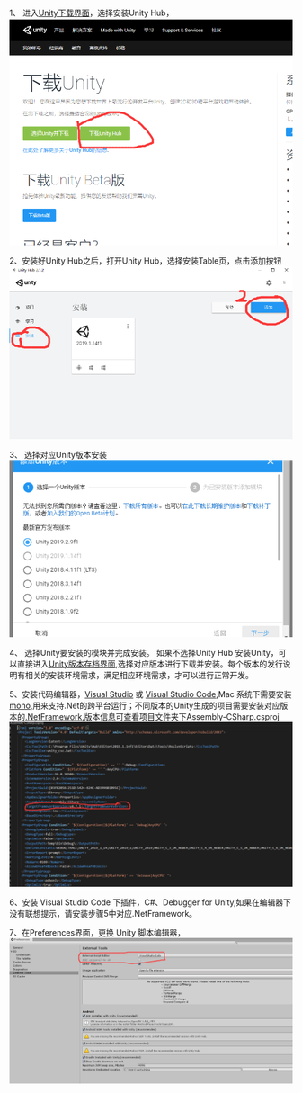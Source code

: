 
#

1、 进入[Unity下载界面](https://unity3d.com/cn/get-unity/download)，选择安装Unity Hub，![img1](images/UnityInstall/ChooseUnityHub.png)

2、安装好Unity Hub之后，打开Unity Hub，选择安装Table页，点击添加按钮![img2](images/UnityInstall/UnityHubInstallPage.png)

3、 选择对应Unity版本安装![img2](images/UnityInstall/ChooseUnityVersion.png)

4、 选择Unity要安装的模块并完成安装。
    如果不选择Unity Hub 安装Unity，可以直接进入[Unity版本存档界面](https://unity3d.com/cn/get-unity/download/archive),选择对应版本进行下载并安装。每个版本的发行说明有相关的安装环境需求，满足相应环境需求，才可以进行正常开发。

5、安装代码编辑器，[Visual Studio](https://visualstudio.microsoft.com/zh-hans/vs/community/) 或 [Visual Studio Code](https://code.visualstudio.com/),Mac 系统下需要安装[mono](https://www.mono-project.com/),用来支持.Net的跨平台运行；不同版本的Unity生成的项目需要安装对应版本的[.NetFramework](https://dotnet.microsoft.com/download/dotnet-framework),版本信息可查看项目文件夹下Assembly-CSharp.csproj![文件的配置](images/UnityInstall/dotNetFrameworkVersion.png)

6、安装 Visual Studio Code 下插件，C#、Debugger for Unity,如果在编辑器下没有联想提示，请安装步骤5中对应.NetFramework。

7、在Preferences界面，更换 Unity 脚本编辑器，![img3](images/UnityInstall/UnityChangeScriptEditor.png)